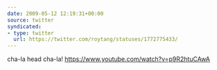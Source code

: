 ```yaml
---
date: 2009-05-12 12:19:31+00:00
source: twitter
syndicated:
- type: twitter
  url: https://twitter.com/roytang/statuses/1772775433/
---
```


cha-la head cha-la! https://www.youtube.com/watch?v=p9R2htuCAwA